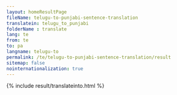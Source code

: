 ```yaml
---
layout: homeResultPage
fileName: telugu-to-punjabi-sentence-translation
translatein: telugu_to_punjabi
folderName : translate
lang: te
from: te
to: pa
langname: telugu-to
permalink: /te/telugu-to-punjabi-sentence-translation/result
sitemap: false
nointernationalization: true
---
```

{% include result/translateinto.html %}

<script src="/js/result/translation.js" data-foldername="{{page.folderName}}" data-lang="{{page.lang}}"></script>
